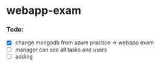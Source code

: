 # webapp-exam

### Todo:
 * [x] change mongodb from azure practice -> webapp exam
 * [ ] manager can see all tasks and users
 * [ ] adding 